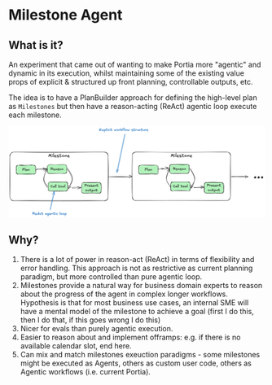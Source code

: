 # Milestone Agent

## What is it?

An experiment that came out of wanting to make Portia more "agentic" and dynamic in its execution, whilst maintaining some of the existing value props of explicit & structured up front planning, controllable outputs, etc.

The idea is to have a PlanBuilder approach for defining the high-level plan as `Milestones` but then have a reason-acting (ReAct) agentic loop execute each milestone.

![Milestone Agent](milestone-agent.png)


## Why?

1. There is a lot of power in reason-act (ReAct) in terms of flexibility and error handling. This approach is not as restrictive as current planning paradigm, but more controlled than pure agentic loop.
2. Milestones provide a natural way for business domain experts to reason about the progress of the agent in complex longer workflows. Hypothesis is that for most business use cases, an internal SME will have a mental model of the milestone to achieve a goal (first I do this, then I do that, if this goes wrong I do this)
3. Nicer for evals than purely agentic execution.
4. Easier to reason about and implement offramps: e.g. if there is no available calendar slot, end here.
5. Can mix and match milestones exeuction paradigms - some milestones might be executed as Agents, others as custom user code, others as Agentic workflows (i.e. current Portia).